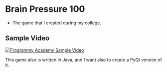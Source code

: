 # Brain Pressure 100

- The game that I created during my college.

## Sample Video
[![Frogrammy Academy Sample Video](http://img.youtube.com/vi/wHnt4JFLn7o/0.jpg)](http://www.youtube.com/watch?v=wHnt4JFLn7o)

This game also is written in Java, and I want also to create a PyQt version of it.

